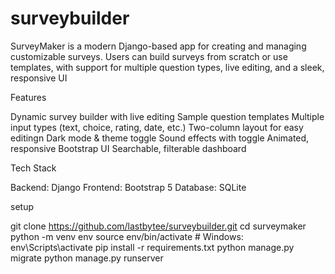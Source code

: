 # surveybuilder
SurveyMaker is a modern Django-based app for creating and managing customizable surveys. Users can build surveys from scratch or use templates, with support for multiple question types, live editing, and a sleek, responsive UI

 Features
 
Dynamic survey builder with live editing
Sample question templates
Multiple input types (text, choice, rating, date, etc.)
Two-column layout for easy editingn
Dark mode & theme toggle
Sound effects with toggle
Animated, responsive Bootstrap UI
Searchable, filterable dashboard

Tech Stack

Backend: Django
Frontend: Bootstrap 5
Database: SQLite 

setup

git clone https://github.com/lastbytee/surveybuilder.git
cd surveymaker
python -m venv env
source env/bin/activate  # Windows: env\Scripts\activate
pip install -r requirements.txt
python manage.py migrate
python manage.py runserver

